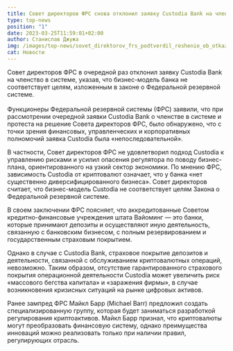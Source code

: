 ```yaml
---
title: Совет директоров ФРС снова отклонил заявку Custodia Bank на членство в системе
type: top-news
position: "1"
date: 2023-03-25T11:59:01+02:00
author: Станислав Джужа
img: /images/top-news/sovet_direktorov_frs_podtverdil_reshenie_ob_otkaze_custodia_bank_na_chlenstvo_v_sisteme.webp
cat: Новости
---
```

Совет директоров ФРС в очередной раз отклонил заявку Custodia Bank на членство в системе, указав, что бизнес-модель банка не соответствует целям, изложенным в законе о Федеральной резервной системе.\
\
Функционеры Федеральной резервной системы (ФРС) заявили, что при рассмотрении очередной заявки Custodia Bank о членстве в системе и протеста на решение Совета директоров ФРС, было обнаружено, что с точки зрения финансовых, управленческих и корпоративных полномочий заявка Custodia была «непоследовательной».

В частности, Совет директоров ФРС не удовлетворил подход Custodia к управлению рисками и усилил опасения регулятора по поводу бизнес-плана, ориентированного на узкий сектор экономики. По мнению ФРС, зависимость Custodia от криптовалют означает, что у банка «нет существенно диверсифицированного бизнеса». Совет директоров считает, что бизнес-модель Custodia не соответствует целям Закона о Федеральной резервной системе. 

В своем заключении ФРС поясняет, что аккредитованные Советом кредитно-финансовые учреждения штата Вайоминг — это банки, которые принимают депозиты и осуществляют иную деятельность, связанную с банковским бизнесом, с полным резервированием и государственным страховым покрытием. 

Однако в случае с Custodia Bank, страховое покрытие депозитов и деятельности, связанной с обслуживанием криптовалютных операций, невозможно. Таким образом, отсутствие гарантированного страхового покрытия операционной деятельности Custodia может увеличить риск «массового бегства капитала» и «заражения фирмы», в случае возникновения кризисных ситуаций на рынке цифровых активов.

Ранее зампред ФРС Майкл Барр (Michael Barr) предложил создать специализированную группу, которая будет заниматься разработкой регулирования криптоактивов. Майкл Барр признал, что криптовалюты могут преобразовать финансовую систему, однако преимущества инноваций можно реализовать только при наличии правил, регулирующих отрасль.